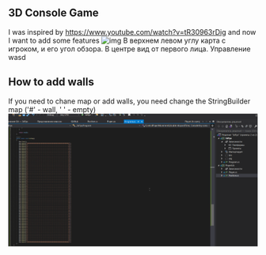 3D Console Game
----------
I was inspired by https://www.youtube.com/watch?v=tR30963rDig and now I want to add some features
![img](Images/3DConsoleGameUpdate.gif)
В верхнем левом углу карта с игроком, и его угол обзора. В центре вид от первого лица. Управление wasd
## How to add walls
If you need to chane map or add walls, you need change the StringBuilder map ('#' - wall, ' ' - empty)
![img](Images/MapChanging.gif)

